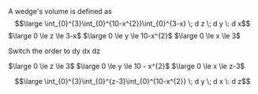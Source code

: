 A wedge's volume is defined as
$$\large \int_{0}^{3}\int_{0}^{10-x^{2}}\int_{0}^{3-x}  \; d z \; d y \: d x$$
$\large 0 \le z \le 3-x$
$\large 0 \le y \le 10-x^{2}$
$\large 0 \le x \le 3$

Switch the order to dy dx dz

$\large 0 \le z \le 3$
$\large 0 \le y \le 10 - x^{2}$
$\large 0 \le x \le z-3$

$$\large \int_{0}^{3}\int_{0}^{z-3}\int_{0}^{10-x^{2}}  \; d y \; d x \: d z$$
